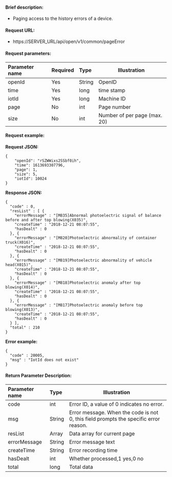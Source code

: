 #### Brief description:

- Paging access to the history errors of a device.


#### Request URL:

- https://SERVER_URL/api/open/v1/common/pageError

#### Request parameters:

|Parameter name|Required|Type|Illustration|
|:----    |:---|:----- |-----   |
|openId |Yes  |String |OpenID   |
|time|Yes  |long |time stamp   |
|iotId |Yes  |long | Machine ID    |
|page |No  |int | Page number    |
|size |No  |int | Number of per page (max. 20)    |

#### Request example:

**Request JSON:**

```
{
	"openId": "rSZWWixs2SSbf0ih",
	"time": 1613693307796,
	"page": 1,
	"size": 5,
	"iotId": 10024
}
```

**Response JSON:**

```
{
  "code" : 0,
  "resList" : [ {
    "errorMessage" : "[M835]Abnormal photoelectric signal of balance before and after top blowing(X035)",
    "createTime" : "2018-12-21 08:07:55",
    "hasDealt" : 0
  }, {
    "errorMessage" : "[M820]Photoelectric abnormality of container truck(X016)",
    "createTime" : "2018-12-21 08:07:55",
    "hasDealt" : 0
  }, {
    "errorMessage" : "[M819]Photoelectric abnormality of vehicle head(X015)",
    "createTime" : "2018-12-21 08:07:55",
    "hasDealt" : 0
  }, {
    "errorMessage" : "[M818]Photoelectric anomaly after top blowing(X014)",
    "createTime" : "2018-12-21 08:07:55",
    "hasDealt" : 0
  }, {
    "errorMessage" : "[M817]Photoelectric anomaly before top blowing(X013)",
    "createTime" : "2018-12-21 08:07:55",
    "hasDealt" : 0
  } ],
  "total" : 210
}
```

**Error example:**

```
{
  "code" : 20005,
  "msg" : "IotId does not exist"
}
```

#### Return Parameter Description:

|Parameter name|Type|Illustration|
|:-----  |:-----|-----                           |
|code |int   |Error ID, a value of 0 indicates no error.  |
|msg |String   |Error message. When the code is not 0, this field prompts the specific error reason.|
|resList |Array   |Data array for current page|
|errorMessage |String   |Error message text|
|createTime |String   |Error recording time|
|hasDealt |int   |Whether processed,1 yes,0 no|
|total |long   |Total data|